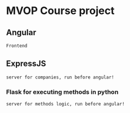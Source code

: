 # MVOP Course project

## Angular

    Frontend

## ExpressJS

    server for companies, run before angular!

### Flask for executing methods in python

    server for methods logic, run before angular!
